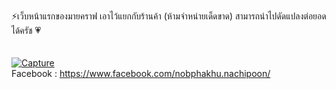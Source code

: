 ⚡เว็บหน้าแรกของมายคราฟ เอาไว้แยกกับร้านค้า (ห้ามจำหน่ายเด็ดขาด) สามารถนำไปดัดแปลงต่อยอดได้ครัช 💗
<br>
<br>
<br>
<a href="https://ibb.co/R0FvCnq"><img src="https://i.ibb.co/VS1jvys/Capture.png" alt="Capture" border="0"></a>
<br>
Facebook : https://www.facebook.com/nobphakhu.nachipoon/
